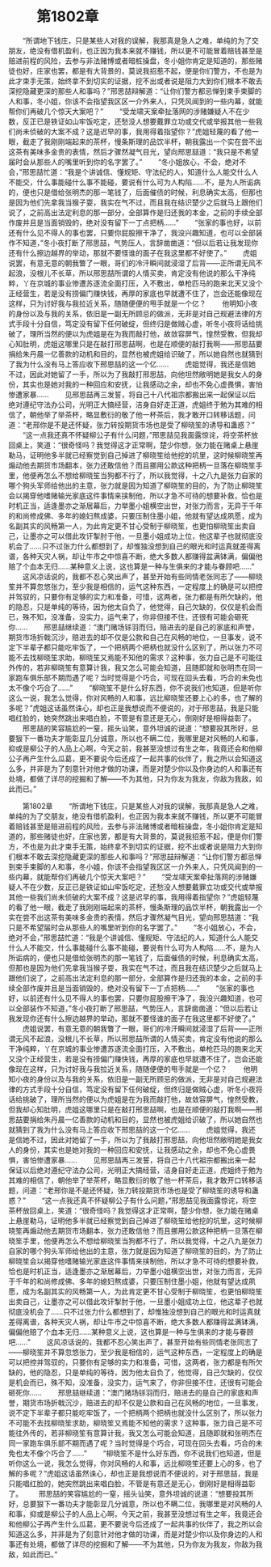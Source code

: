 # 　　第1802章 
　　“所谓地下钱庄，只是某些人对我的误解，我那真是急人之难，单纯的为了交朋友，绝没有借机盈利，也正因为我本来就不赚钱，所以更不可能冒着赔钱甚至是赔进前程的风险，去参与非法赌博或者暗桩操盘，冬小姐你肯定是知道的，那些赌徒也好，庄家也罢，都是有大背景的，莫说我招惹不起，便是你们警方，不也是为此才束手无策，始终拿不到切实的证据，挖不出或者说是阻力大到你们根本不敢去深挖隐藏更深的那些人和事吗？”邢思喆辩解道：“让你们警方都忌惮到束手束脚的人和事，冬小姐，你该不会指望我区区一介外来人，只凭风闻到的一些内幕，就能帮你们再破几个惊天大案吧？”
　　“受龙啸天案牵扯落网的涉赌嫌疑人不在少数，反正已是铁证如山牢饭吃定，还愁没人想要戴罪立功或交代或举报其他一些我们尚未侦破的大案不成？这是迟早的事，我用得着指望你？”虎姐轻蔑的看了他一眼，截走了我刚刚端起来的茶杯，慢条斯理的品饮半杯，朝我露出一个实在尝不出这茶有美味多金贵的表情，然后才骤然凝气目光，望向邢思喆道：“我只是不希望届时会从那些人的嘴里听到你的名字罢了。”
　　“冬小姐放心，不会，绝对不会，”邢思喆忙道：“我是个讲诚信、懂规矩、守法纪的人，知道什么人能交什么人不能交，什么事能碰什么事不能碰，要说有什么可为人构陷……不，是为人所诟病的，便也只是借给张明杰的那一笔钱了，后面催债的时候，利息确实太高，但那也是因为他们先拿我当猴子耍，我实在气不过，而且我在结识楚少之后就马上跟他们说了，之前高出法定利息的那一部分，全部算作是归还我的本金，之前的手续全部作废并且是当面销毁的，绝对没有留下一丁点把柄……”
　　“张家的事也好，以前还有什么见不得人的事也罢，只要你屁股擦干净了，我没兴趣知道，也可以全部装作不知道，”冬小夜打断了邢思喆，气势压人，言辞凿凿道：“但以后若让我发现你还有什么擦边越界的举动，那就不要怪谁的面子在我这里都不好使了。”
　　虎姐说罢，有意无意的朝我瞥了一眼，哥们的冷汗瞬间就浸湿了后背——正所谓无风不起浪，没根儿不长草，所以邢思喆所谓的人情买卖，肯定没有他说的那么干净纯粹，丫在京城的事业惨遭苏逐流全面打压，入不敷出，单枪匹马的跑来北天又没个正经营生，若是没有捞偏门赚快钱，再厚的家底也早就遭不住了，岂会还能像现在这样，只为讨好我与我拉近关系，随随便便的甩手就是一个亿？
　　他明知小夜的身份以及与我的关系，依旧是一副无所顾忌的做派，无非是对自己规避法律的方式手段十分自信，笃定没有留下任何破绽，但终归是做贼心虚，听冬小夜将话给挑破了，理所当然的便以为虎姐是在为我而敲打他，故敛容屏气，惶然受教，但我却心知肚明，虎姐这哪里只是在敲打邢思喆啊，也是在顺便的敲打我啊——邢思喆要捐给朱丹晨一亿善款的动机和目的，显然也被虎姐给识破了，所以她自然也就猜到了我为什么没有马上答应收下邢思喆的这一个亿……
　　虎姐觉得，我还是信她不过，因此对她留了一手，所以为了我敲打邢思喆，向他坦然敞明她是我女人的身份，其实也是她对我的一种回应和安抚，让我感动之余，却也不免心虚畏惧，害怕惨遭家暴……
　　见邢思喆再三发誓，将自己十八代祖宗都搬出来一起保证以后绝对遵纪守法办公司，光明正大搞经营，洁身自好走正道，虎姐终于勉为其难的相信了，朝他举了举茶杯，略显敷衍的敬了他一杯茶后，我才敢开口转移话题，问道：“老邢你是不是还怀疑，张力转投期货市场也是受了柳晓笙的诱导和蛊惑？”
　　“这一点我还真不怀疑柳公子有什么问题，”邢思喆见我面露惊诧，将空茶杯放回桌上，笑道：“很奇怪吗？我觉得这才正常啊，楚少你想，张力能在赌桌上悬崖勒马，证明他多半就已经察觉到自己掉进了柳晓笙给他挖的坑里，这时候柳晓笙再煽动他去期货市场翻本，张力还敢信他？而且挪用公款这种把柄一旦落在柳晓笙手里，他便再怎么不想给柳晓笙当狗都不行了，所以我觉得，十之八九是张力自家的哪个狗头军师给他出的主意，张力就是因为知道了柳晓笙的目的，为了防止柳晓笙会以揭穿他嗜赌输光家底这件事情来挟制他，所以才急不可待的想要补救，恰也是时机正当，适逢墨亦之渐居幕后，力举墨小姐横空出世，对张力而言，无异于千年的和尚修成佛、多年的媳妇熬成婆，只要压制住墨小姐，他就有望达成夙愿，成为名副其实的风畅第一人，为此肯定更不甘心受制于柳晓笙，也更怕柳晓笙出卖自己，让墨亦之可以借此攻讦掣肘于他，一旦墨小姐成功上位，他这辈子也就彻底没机会了……只不过张力什么都想到了，却惟独没想到自己的眼光和时运真就差得离谱，各种天灾人祸，却让牛市之中惊喜不断，绝大多数人都赚得盆满钵满，偏偏他赔了个血本无归……某种意义上说，这也算是一种与生俱来的才能与眷顾吧……”
　　这风凉话说的，我都不忍心笑出声了，甚至开始有些同情老张同志了——柳晓笙并不算忽悠张力，至少我是相信的，运气这种东西，一定程度上的确是可以把控并驾驭的，只要你有足够的实力和准备，可惜，这两者，张力都是有所欠缺的，他的隐忍，只是单纯的等待，因为他太自负了，他觉得，自己欠缺的，仅仅是机会而已，殊不知，没准备，没实力，运气来了，你非但接不住，还很有可能会砸死你……
　　邢思喆继续道：“澳门赌场铩羽而归，赔进去的是自己的家底和声誉，期货市场折戟沉沙，赔进去的却不仅是公款和自己在风畅的地位，一旦事发，说不定下半辈子都只能吃牢饭了，一个把柄两个把柄也就没什么区别了，所以张力不可能不去找柳晓笙求助，柳晓笙又焉能不知他的需求？这种事，张力自己是不可能往外传的，若非柳晓笙有意算计我，我又怎么可能会知道，且随即就和张明杰在同一家跑车俱乐部不期而遇了呢？当时觉得是个巧合，可现在回头去看，巧合的未免也太不像个巧合了……”
　　“柳晓笙不是什么好东西，你不说我们也知道，但是听你这么一说，我怎么觉得，你对风畅的人和事，远比柳晓笙还要上心的多，也了解的多呢？”虎姐这话虽然诛心，却也正是我想说而不便说的，对于邢思喆，我是只能唱红脸的，她突然跳出来唱白脸，不管是有意还是无心，倒刚好是相得益彰了。
　　邢思喆的笑容尴尬的一窒，摇头讪笑，意外坦诚的说道：“想要投其所好，总要狠下一番功夫才能彰显几分诚意，所以也不瞒二位，我哪里是对风畅的人和事，抑或是柳公子的人品上心啊，今天之前，我甚至没想过有生之年，我竟还会和他柳公子再产生什么瓜葛，更不要说今后还成了一起共事的伙伴了，我之所以会知道这么多，并非是为了刻意针对他才做的功课，而是对楚少你以及你身边的人和事还有处境，都做了详尽的挖掘和了解——不为其他，只为你友为我友，你敌为我敌，如此而已。”

　　第1802章 
　　“所谓地下钱庄，只是某些人对我的误解，我那真是急人之难，单纯的为了交朋友，绝没有借机盈利，也正因为我本来就不赚钱，所以更不可能冒着赔钱甚至是赔进前程的风险，去参与非法赌博或者暗桩操盘，冬小姐你肯定是知道的，那些赌徒也好，庄家也罢，都是有大背景的，莫说我招惹不起，便是你们警方，不也是为此才束手无策，始终拿不到切实的证据，挖不出或者说是阻力大到你们根本不敢去深挖隐藏更深的那些人和事吗？”邢思喆辩解道：“让你们警方都忌惮到束手束脚的人和事，冬小姐，你该不会指望我区区一介外来人，只凭风闻到的一些内幕，就能帮你们再破几个惊天大案吧？”
　　“受龙啸天案牵扯落网的涉赌嫌疑人不在少数，反正已是铁证如山牢饭吃定，还愁没人想要戴罪立功或交代或举报其他一些我们尚未侦破的大案不成？这是迟早的事，我用得着指望你？”虎姐轻蔑的看了他一眼，截走了我刚刚端起来的茶杯，慢条斯理的品饮半杯，朝我露出一个实在尝不出这茶有美味多金贵的表情，然后才骤然凝气目光，望向邢思喆道：“我只是不希望届时会从那些人的嘴里听到你的名字罢了。”
　　“冬小姐放心，不会，绝对不会，”邢思喆忙道：“我是个讲诚信、懂规矩、守法纪的人，知道什么人能交什么人不能交，什么事能碰什么事不能碰，要说有什么可为人构陷……不，是为人所诟病的，便也只是借给张明杰的那一笔钱了，后面催债的时候，利息确实太高，但那也是因为他们先拿我当猴子耍，我实在气不过，而且我在结识楚少之后就马上跟他们说了，之前高出法定利息的那一部分，全部算作是归还我的本金，之前的手续全部作废并且是当面销毁的，绝对没有留下一丁点把柄……”
　　“张家的事也好，以前还有什么见不得人的事也罢，只要你屁股擦干净了，我没兴趣知道，也可以全部装作不知道，”冬小夜打断了邢思喆，气势压人，言辞凿凿道：“但以后若让我发现你还有什么擦边越界的举动，那就不要怪谁的面子在我这里都不好使了。”
　　虎姐说罢，有意无意的朝我瞥了一眼，哥们的冷汗瞬间就浸湿了后背——正所谓无风不起浪，没根儿不长草，所以邢思喆所谓的人情买卖，肯定没有他说的那么干净纯粹，丫在京城的事业惨遭苏逐流全面打压，入不敷出，单枪匹马的跑来北天又没个正经营生，若是没有捞偏门赚快钱，再厚的家底也早就遭不住了，岂会还能像现在这样，只为讨好我与我拉近关系，随随便便的甩手就是一个亿？
　　他明知小夜的身份以及与我的关系，依旧是一副无所顾忌的做派，无非是对自己规避法律的方式手段十分自信，笃定没有留下任何破绽，但终归是做贼心虚，听冬小夜将话给挑破了，理所当然的便以为虎姐是在为我而敲打他，故敛容屏气，惶然受教，但我却心知肚明，虎姐这哪里只是在敲打邢思喆啊，也是在顺便的敲打我啊——邢思喆要捐给朱丹晨一亿善款的动机和目的，显然也被虎姐给识破了，所以她自然也就猜到了我为什么没有马上答应收下邢思喆的这一个亿……
　　虎姐觉得，我还是信她不过，因此对她留了一手，所以为了我敲打邢思喆，向他坦然敞明她是我女人的身份，其实也是她对我的一种回应和安抚，让我感动之余，却也不免心虚畏惧，害怕惨遭家暴……
　　见邢思喆再三发誓，将自己十八代祖宗都搬出来一起保证以后绝对遵纪守法办公司，光明正大搞经营，洁身自好走正道，虎姐终于勉为其难的相信了，朝他举了举茶杯，略显敷衍的敬了他一杯茶后，我才敢开口转移话题，问道：“老邢你是不是还怀疑，张力转投期货市场也是受了柳晓笙的诱导和蛊惑？”
　　“这一点我还真不怀疑柳公子有什么问题，”邢思喆见我面露惊诧，将空茶杯放回桌上，笑道：“很奇怪吗？我觉得这才正常啊，楚少你想，张力能在赌桌上悬崖勒马，证明他多半就已经察觉到自己掉进了柳晓笙给他挖的坑里，这时候柳晓笙再煽动他去期货市场翻本，张力还敢信他？而且挪用公款这种把柄一旦落在柳晓笙手里，他便再怎么不想给柳晓笙当狗都不行了，所以我觉得，十之八九是张力自家的哪个狗头军师给他出的主意，张力就是因为知道了柳晓笙的目的，为了防止柳晓笙会以揭穿他嗜赌输光家底这件事情来挟制他，所以才急不可待的想要补救，恰也是时机正当，适逢墨亦之渐居幕后，力举墨小姐横空出世，对张力而言，无异于千年的和尚修成佛、多年的媳妇熬成婆，只要压制住墨小姐，他就有望达成夙愿，成为名副其实的风畅第一人，为此肯定更不甘心受制于柳晓笙，也更怕柳晓笙出卖自己，让墨亦之可以借此攻讦掣肘于他，一旦墨小姐成功上位，他这辈子也就彻底没机会了……只不过张力什么都想到了，却惟独没想到自己的眼光和时运真就差得离谱，各种天灾人祸，却让牛市之中惊喜不断，绝大多数人都赚得盆满钵满，偏偏他赔了个血本无归……某种意义上说，这也算是一种与生俱来的才能与眷顾吧……”
　　这风凉话说的，我都不忍心笑出声了，甚至开始有些同情老张同志了——柳晓笙并不算忽悠张力，至少我是相信的，运气这种东西，一定程度上的确是可以把控并驾驭的，只要你有足够的实力和准备，可惜，这两者，张力都是有所欠缺的，他的隐忍，只是单纯的等待，因为他太自负了，他觉得，自己欠缺的，仅仅是机会而已，殊不知，没准备，没实力，运气来了，你非但接不住，还很有可能会砸死你……
　　邢思喆继续道：“澳门赌场铩羽而归，赔进去的是自己的家底和声誉，期货市场折戟沉沙，赔进去的却不仅是公款和自己在风畅的地位，一旦事发，说不定下半辈子都只能吃牢饭了，一个把柄两个把柄也就没什么区别了，所以张力不可能不去找柳晓笙求助，柳晓笙又焉能不知他的需求？这种事，张力自己是不可能往外传的，若非柳晓笙有意算计我，我又怎么可能会知道，且随即就和张明杰在同一家跑车俱乐部不期而遇了呢？当时觉得是个巧合，可现在回头去看，巧合的未免也太不像个巧合了……”
　　“柳晓笙不是什么好东西，你不说我们也知道，但是听你这么一说，我怎么觉得，你对风畅的人和事，远比柳晓笙还要上心的多，也了解的多呢？”虎姐这话虽然诛心，却也正是我想说而不便说的，对于邢思喆，我是只能唱红脸的，她突然跳出来唱白脸，不管是有意还是无心，倒刚好是相得益彰了。
　　邢思喆的笑容尴尬的一窒，摇头讪笑，意外坦诚的说道：“想要投其所好，总要狠下一番功夫才能彰显几分诚意，所以也不瞒二位，我哪里是对风畅的人和事，抑或是柳公子的人品上心啊，今天之前，我甚至没想过有生之年，我竟还会和他柳公子再产生什么瓜葛，更不要说今后还成了一起共事的伙伴了，我之所以会知道这么多，并非是为了刻意针对他才做的功课，而是对楚少你以及你身边的人和事还有处境，都做了详尽的挖掘和了解——不为其他，只为你友为我友，你敌为我敌，如此而已。”

